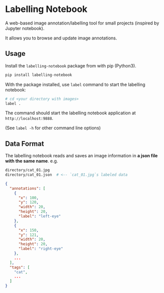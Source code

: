 # Labelling Notebook

A web-based image annotation/labelling tool for small projects (inspired by Jupyter notebook).

It allows you to browse and update image annotations.

## Usage

Install the `labelling-notebook` package from with pip (Python3).

```bash
pip install labelling-notebook
```

With the package installed, use `label` command to start the labelling notebook:

```bash
# cd <your directory with images>
label .
```

The command should start the labelling notebook application at `http://localhost:9888`.

(See `label -h` for other command line options)

## Data Format

The labelling notebook reads and saves an image information in
**a json file with the same name**. e.g.

```bash
directory/cat_01.jpg
directory/cat_01.json  # <-- `cat_01.jpg`s labeled data
```

```json
{
  "annotations": [
    {
      "x": 100,
      "y": 120,
      "width": 20,
      "height": 20,
      "label": "left-eye"
    },
    {
      "x": 150,
      "y": 121,
      "width": 20,
      "height": 20,
      "label": "right-eye"
    },
    ...
  ],
  "tags": [
    "cat",
    ...
  ]
}
```